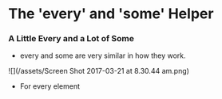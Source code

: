 # The 'every' and 'some' Helper

### A Little Every and a Lot of Some

* every and some are very similar in how they work.

![](/assets/Screen Shot 2017-03-21 at 8.30.44 am.png)

* For every element



